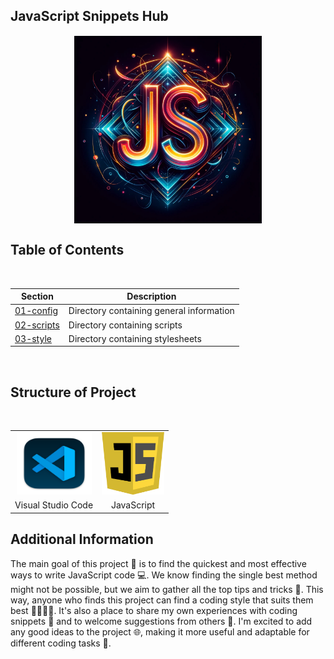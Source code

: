 ## JavaScript Snippets Hub

<p align="center">
  <img src="./00-config/02-assets/js_snippets.jpg" alt="V-Card Demo" height="300" style="border: 1px solid white; display: block; margin: 0 auto;">
</p>


## Table of Contents

<br>
<div class="center">

| Section              | Description                                |
|----------------------|--------------------------------------------|
|[01-config](./00-config/00-config.md) | Directory containing general information |
|[02-scripts](./02-scripts/00-Introduction.md) | Directory containing scripts |
|[03-style](./03-style/ITCSS.md) | Directory containing stylesheets |

</div>
<br>

## Structure of Project

<br>

<table align="center">
  <tr>
    <td align="center"><img src="./00-config/02-assets/vs_code.png" height="100px" width="120px"></td>
    <td align="center"><img src="./00-config/02-assets/js.png" height="100px" width="100px"></td>
  </tr>
  <tr>
    <td align="center">Visual Studio Code</td>
    <td align="center">JavaScript</td>
  </tr>
</table>



## Additional Information

The main goal of this project 🎯 is to find the quickest and most effective ways to write JavaScript code 💻. We know finding the single best method might not be possible, but we aim to gather all the top tips and tricks 🏅. This way, anyone who finds this project can find a coding style that suits them best 👨‍💻👩‍💻. It's also a place to share my own experiences with coding snippets 📝 and to welcome suggestions from others 🤝. I'm excited to add any good ideas to the project 🌐, making it more useful and adaptable for different coding tasks 🔄.
